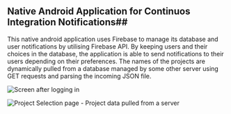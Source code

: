 ## Native Android Application for Continuos Integration Notifications##

This native android application uses Firebase to manage its database and user notifications by utilising Firebase API. By keeping users and their choices in the database, the application is able to send notifications to their users depending on their preferences. The names of the projects are dynamically pulled from a database managed by some other server using GET requests and parsing the incoming JSON file.

![Screen after logging in](http://image.prntscr.com/image/8f9d133b7c524ffcbbc0205dddf16815.png)

![Project Selection page - Project data pulled from a server](http://image.prntscr.com/image/2241d8c640984569a71ba05746068833.png)
